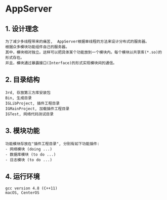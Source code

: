 # AppServer

## 1. 设计理念
    为了减少多线程带来的痛苦,  AppServer根据单线程的方法来设计分布式的服务器。
    根据众多模块功能组件自己的服务器。
    其中，模块相对独立。这样可以把具体某个功能放到一个模块内。每个模块以共享库(*.so)的形式存在。 
    并且，模块通过暴露接口(Interface)的形式实现模块间的通信。

## 2. 目录结构
    3rd, 存放第三方库安装包
    Bin, 生成目录
    IGLibProject, 插件工程目录
    IGMainProject, 加载插件工程目录
    IGTest, 网络代码测试目录   
   
## 3. 模块功能
    功能模块存放在"插件工程目录", 分别有如下功能插件:
    - 网络模块 (doing ...)
    - 数据库模块 (to do ...)
    - 日志模块 (to do ...)
    
## 4. 运行环境
    gcc version 4.8 (C++11)
    macOS, CenterOS
    
    

